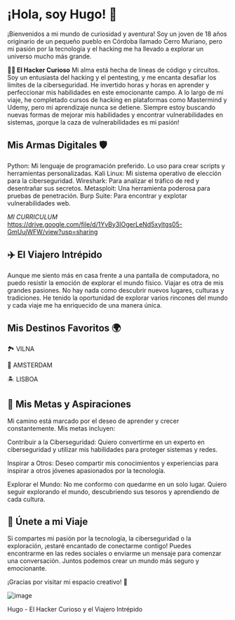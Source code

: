 **¡Hola, soy Hugo! 👋**
=
¡Bienvenidos a mi mundo de curiosidad y aventura! Soy un joven de 18 años originario de un pequeño pueblo en Córdoba llamado Cerro Muriano, pero mi pasión por la tecnología y el hacking me ha llevado a explorar un universo mucho más grande.

**👨‍💻 El Hacker Curioso**
Mi alma está hecha de líneas de código y circuitos. Soy un entusiasta del hacking y el pentesting, y me encanta desafiar los límites de la ciberseguridad. He invertido horas y horas en aprender y perfeccionar mis habilidades en este emocionante campo. A lo largo de mi viaje, he completado cursos de hacking en plataformas como Mastermind y Udemy, pero mi aprendizaje nunca se detiene. Siempre estoy buscando nuevas formas de mejorar mis habilidades y encontrar vulnerabilidades en sistemas, ¡porque la caza de vulnerabilidades es mi pasión!

**Mis Armas Digitales 🛡️**
-
Python: Mi lenguaje de programación preferido. Lo uso para crear scripts y herramientas personalizadas.
Kali Linux: Mi sistema operativo de elección para la ciberseguridad.
Wireshark: Para analizar el tráfico de red y desentrañar sus secretos.
Metasploit: Una herramienta poderosa para pruebas de penetración.
Burp Suite: Para encontrar y explotar vulnerabilidades web.

*MI CURRICULUM* https://drive.google.com/file/d/1YvBy3IOgerLeNd5xyltgs05-GmUujWFW/view?usp=sharing

**✈️ El Viajero Intrépido**
-
Aunque me siento más en casa frente a una pantalla de computadora, no puedo resistir la emoción de explorar el mundo físico. Viajar es otra de mis grandes pasiones. No hay nada como descubrir nuevos lugares, culturas y tradiciones. He tenido la oportunidad de explorar varios rincones del mundo y cada viaje me ha enriquecido de una manera única.

**Mis Destinos Favoritos 🌍**
-
🏞️ VILNA
<p>
🏰 AMSTERDAM
<p>
🏝️ LISBOA
<p>
  
**🚀 Mis Metas y Aspiraciones**
-
Mi camino está marcado por el deseo de aprender y crecer constantemente. Mis metas incluyen:

Contribuir a la Ciberseguridad: Quiero convertirme en un experto en ciberseguridad y utilizar mis habilidades para proteger sistemas y redes.

Inspirar a Otros: Deseo compartir mis conocimientos y experiencias para inspirar a otros jóvenes apasionados por la tecnología.

Explorar el Mundo: No me conformo con quedarme en un solo lugar. Quiero seguir explorando el mundo, descubriendo sus tesoros y aprendiendo de cada cultura.

**🌟 Únete a mi Viaje**
-
Si compartes mi pasión por la tecnología, la ciberseguridad o la exploración, ¡estaré encantado de conectarme contigo! Puedes encontrarme en las redes sociales o enviarme un mensaje para comenzar una conversación. Juntos podemos crear un mundo más seguro y emocionante.

¡Gracias por visitar mi espacio creativo! 🚀

![image](https://github.com/DROPPING44/dropping44/assets/74171653/2b433f30-1f53-41db-9a71-8abe1d567274)


Hugo - El Hacker Curioso y el Viajero Intrépido
